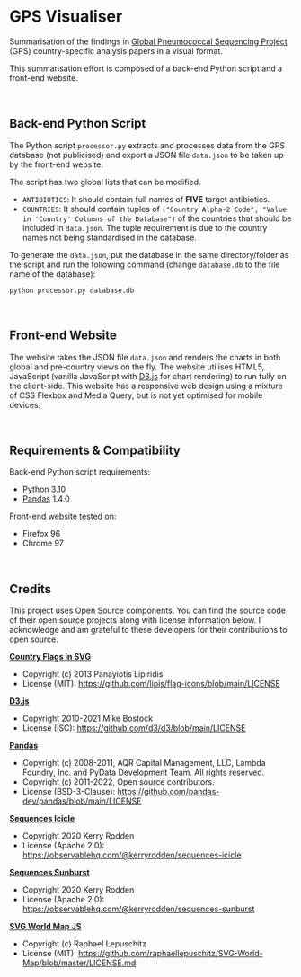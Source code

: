 # GPS Visualiser

Summarisation of the findings in [Global Pneumococcal Sequencing Project](https://www.pneumogen.net/gps/) (GPS) country-specific analysis papers in a visual format.

This summarisation effort is composed of a back-end Python script and a front-end website.

&nbsp;
## Back-end Python Script
The Python script `processor.py` extracts and processes data from the GPS database (not publicised) and export a JSON file `data.json` to be taken up by the front-end website.

The script has two global lists that can be modified.
- `ANTIBIOTICS`: It should contain full names of **FIVE** target antibiotics.
- `COUNTRIES`: It should contain tuples of `("Country Alpha-2 Code", "Value in 'Country' Columns of the Database")` of the countries  that should be included in `data.json`. The tuple requirement is due to the country names not being standardised in the database.

To generate the `data.json`,  put the database in the same directory/folder as the script and run the following command (change `database.db` to the file name of the database):
```
python processor.py database.db
```

&nbsp;
## Front-end Website
The website takes the JSON file `data.json` and renders the charts in both global and pre-country views on the fly. The website utilises HTML5, JavaScript (vanilla JavaScript with [D3.js](https://d3js.org/) for chart rendering) to run fully on the client-side. This website has a responsive web design using a mixture of CSS Flexbox and Media Query, but is not yet optimised for mobile devices.

&nbsp;
## Requirements & Compatibility
Back-end Python script requirements:
- [Python](https://www.python.org/) 3.10
- [Pandas](https://pandas.pydata.org/) 1.4.0

Front-end website tested on:
- Firefox 96
- Chrome 97

&nbsp;
## Credits
This project uses Open Source components. You can find the source code of their open source projects along with license information below. I acknowledge and am grateful to these developers for their contributions to open source.

[**Country Flags in SVG**](https://flagicons.lipis.dev/)
- Copyright (c) 2013 Panayiotis Lipiridis
- License (MIT): https://github.com/lipis/flag-icons/blob/main/LICENSE

[**D3.js**](https://d3js.org/)
- Copyright 2010-2021 Mike Bostock
- License (ISC): https://github.com/d3/d3/blob/main/LICENSE

[**Pandas**](https://pandas.pydata.org/)
- Copyright (c) 2008-2011, AQR Capital Management, LLC, Lambda Foundry, Inc. and PyData Development Team. All rights reserved.
- Copyright (c) 2011-2022, Open source contributors.
- License (BSD-3-Clause): https://github.com/pandas-dev/pandas/blob/main/LICENSE

[**Sequences Icicle**](https://observablehq.com/@kerryrodden/sequences-icicle)
- Copyright 2020 Kerry Rodden
- License (Apache 2.0): https://observablehq.com/@kerryrodden/sequences-icicle

[**Sequences Sunburst**](https://observablehq.com/@kerryrodden/sequences-sunburst)
- Copyright 2020 Kerry Rodden
- License (Apache 2.0): https://observablehq.com/@kerryrodden/sequences-sunburst

[**SVG World Map JS**](https://github.com/raphaellepuschitz/SVG-World-Map)
- Copyright (c) Raphael Lepuschitz
- License (MIT): https://github.com/raphaellepuschitz/SVG-World-Map/blob/master/LICENSE.md